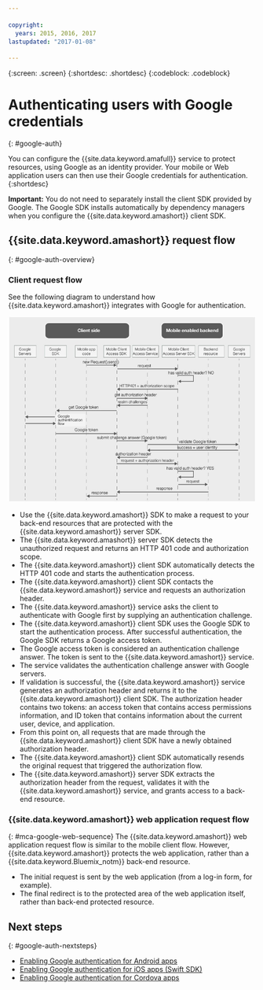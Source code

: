 ```yaml
---

copyright:
  years: 2015, 2016, 2017
lastupdated: "2017-01-08"

---
```

{:screen:  .screen}
{:shortdesc: .shortdesc}
{:codeblock: .codeblock}

# Authenticating users with Google credentials
{: #google-auth}

You can configure the {{site.data.keyword.amafull}} service to protect resources, using Google as an identity provider. Your mobile or Web application users can then use their Google credentials for authentication.
{:shortdesc}

**Important:** You do not need to separately install the client SDK provided by Google. The Google SDK installs automatically by dependency managers when you configure the {{site.data.keyword.amashort}} client SDK.

## {{site.data.keyword.amashort}} request flow
{: #google-auth-overview}

### Client request flow

See the following diagram to understand how {{site.data.keyword.amashort}} integrates with Google for authentication.

![Client request flow diagram](images/mca-sequence-google.jpg)

* Use the {{site.data.keyword.amashort}} SDK to make a request to your back-end resources that are protected  with the {{site.data.keyword.amashort}} server SDK.
* The {{site.data.keyword.amashort}} server SDK detects the unauthorized request and returns an HTTP 401 code and authorization scope.
* The {{site.data.keyword.amashort}} client SDK automatically detects the HTTP 401 code and starts the authentication process.
* The {{site.data.keyword.amashort}} client SDK  contacts the {{site.data.keyword.amashort}} service and requests an authorization header.
* The {{site.data.keyword.amashort}} service asks the client to authenticate with Google first by supplying an authentication challenge.
* The {{site.data.keyword.amashort}} client SDK uses the Google SDK to start the authentication process. After successful authentication, the Google SDK returns a Google access token.
* The Google access token is considered an authentication challenge answer. The token is sent to the {{site.data.keyword.amashort}} service.
* The service validates the authentication challenge answer with Google servers.
* If validation is successful, the {{site.data.keyword.amashort}} service generates an authorization header and returns it to the {{site.data.keyword.amashort}} client SDK. The authorization header contains two tokens: an access token that contains access permissions information, and ID token that contains information about the current user, device, and application.
* From this point on, all requests that are made through the {{site.data.keyword.amashort}} client SDK  have a newly obtained authorization header.
* The {{site.data.keyword.amashort}} client SDK automatically resends the original request that triggered the authorization flow.
* The {{site.data.keyword.amashort}} server SDK extracts the authorization header from the request, validates it with the {{site.data.keyword.amashort}} service, and grants access to a back-end resource.


### {{site.data.keyword.amashort}} web application request flow
{: #mca-google-web-sequence}
The {{site.data.keyword.amashort}} web application request flow is similar to the mobile client flow. However, {{site.data.keyword.amashort}} protects the web application, rather than a {{site.data.keyword.Bluemix_notm}} back-end resource.

  * The initial request is sent by the web application (from a log-in form, for example).
  * The final redirect is to the protected area of the web application itself, rather than back-end protected resource.



## Next steps
{: #google-auth-nextsteps}

* [Enabling Google authentication for Android apps](google-auth-android.html)
* [Enabling Google authentication for iOS apps (Swift SDK)](google-auth-ios-swift-sdk.html)
* [Enabling Google authentication for Cordova apps](google-auth-cordova.html)

